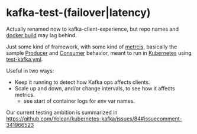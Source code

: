 # kafka-test-(failover|latency)

Actually renamed now to kafka-client-experience,
but repo names and [docker build](https://hub.docker.com/r/solsson/kafka-test-latency/builds/) may lag behind.

Just some kind of framework,
with some kind of [metrcis](https://prometheus.io/docs/concepts/metric_types/),
basically the sample
[Producer](https://kafka.apache.org/10/javadoc/org/apache/kafka/clients/producer/KafkaProducer.html) and
[Consumer](https://kafka.apache.org/10/javadoc/org/apache/kafka/clients/consumer/KafkaConsumer.html) behavior,
meant to run in [Kubernetes](https://github.com/Yolean/kubernetes-kafka)
using [test-kafka.yml](https://github.com/Yolean/kafka-test-failover/blob/master/test-kafka.yml).

Useful in two ways:
 * Keep it running to detect how Kafka ops affects clients.
 * Scale up and down, and/or change intervals, to see how it affects metrics.
   - see start of container logs for env var names.

Our current testing ambition is summarized in
https://github.com/Yolean/kubernetes-kafka/issues/84#issuecomment-341966523

